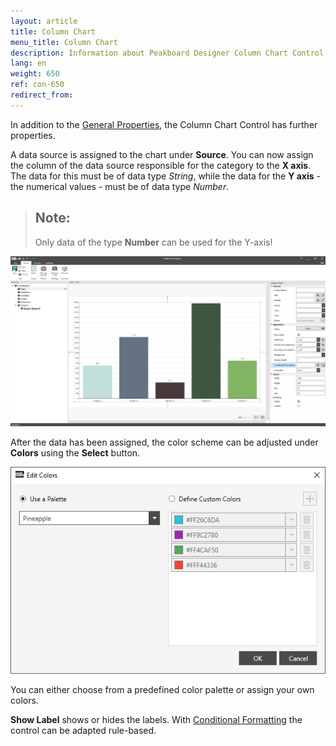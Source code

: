 ```yaml
---
layout: article
title: Column Chart
menu_title: Column Chart
description: Information about Peakboard Designer Column Chart Control.
lang: en
weight: 650
ref: con-650
redirect_from:
---
```

In addition to the [General Properties](https://help.peakboard.com/controls/en-general-properties.html),  the Column Chart Control has further properties.

A data source is assigned to the chart under **Source**.
You can now assign the column of the data source responsible for the category to the **X axis**.
The data for this must be of data type *String*, while the data for the **Y axis** - the numerical values - must be of data type *Number*.

> ## Note:
>
> Only data of the type **Number** can be used for the Y-axis!

![Column Chart](/assets/images/Controls/columnchart/columnchart01.png)

After the data has been assigned, the color scheme can be adjusted under **Colors** using the **Select** button.

![Column Chart Color](/assets/images/Controls/columnchart/columnchart02.png)

You can either choose from a predefined color palette or assign your own colors.

**Show Label** shows or hides the labels.
With [Conditional Formatting](/controls/en-cf.html) the control can be adapted rule-based.